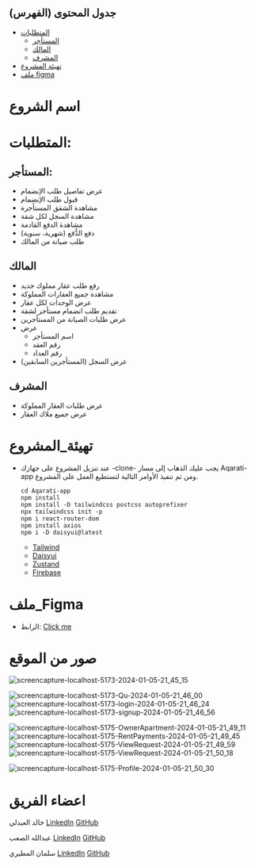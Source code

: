 ## جدول المحتوى (الفهرس)
- [المتطلبات](#المتطلبات)
  - [المستأجر](#المستأجر)
  - [المالك](#المالك)
  - [المشرف](#المشرف)
- [تهيئة المشروع](#تهيئة_المشروع)
- [ملف figma](#ملف_Figma)


# اسم الشروع
# المتطلبات:
## المستأجر: 
- عرض تفاصيل طلب الإنضمام
- قبول طلب الإنضمام
- مشاهدة الشقق المستأجرة
- مشاهدة السجل لكل شقة
- مشاهدة الدفع القادمة
- دفع الدُّفع (شهرية، سنوية)
- طلب صيانة من المالك

## المالك
  - رفع طلب عقار مملوك جديد
  - مشاهدة جميع العقارات المملوكة
  - عرض الوحدات لكل عقار
  - تقديم طلب انضمام مستأجر لشقة
  - عرض طلبات الصيانة من المستأجرين
  - عرض
    - اسم المستأجر
    - رقم العقد
    - رقم العداد
  - عرض السجل (المستأجرين السابقين)

## المشرف
  - عرض طلبات العقار المملوكة
  - عرض جميع ملاك العقار

# تهيئة_المشروع
- عند تنزيل المشروع على جهازك -clone- يجب عليك الذهاب إلى مسار Aqarati-app ومن ثم تنفيذ الأوامر التالية لتستطيع العمل على المشروع.
  
  ```
  cd Aqarati-app
  npm install
  npm install -D tailwindcss postcss autoprefixer
  npx tailwindcss init -p
  npm i react-router-dom
  npm install axios
  npm i -D daisyui@latest
  ```

  - [Tailwind](https://tailwindcss.com/docs/guides/vite)
  - [Daisyui](https://daisyui.com/)
  - [Zustand](https://zustand-demo.pmnd.rs/)
  - [Firebase](https://firebase.google.com/)

# ملف_Figma 
- الرابط: [Click me](https://www.figma.com/file/WeNImQ4wTS6Zwgfh8vl2x6/Untitled?type=design&node-id=0%3A1&mode=design&t=mGMHEtR51ik0iYO0-1)


# صور من الموقع

![screencapture-localhost-5173-2024-01-05-21_45_15](https://github.com/amalsaab/Amar/assets/103143696/cade2368-f8a9-40c8-9181-03c209b6f956)

![screencapture-localhost-5173-Qu-2024-01-05-21_46_00](https://github.com/amalsaab/Amar/assets/103143696/ae193489-49ff-4002-8316-c2d2102dbd23)
![screencapture-localhost-5173-login-2024-01-05-21_46_24](https://github.com/amalsaab/Amar/assets/103143696/854a5fb0-f446-4113-85d8-bdf76a724a33)
![screencapture-localhost-5173-signup-2024-01-05-21_46_56](https://github.com/amalsaab/Amar/assets/103143696/9b766719-61c7-4a6b-bba5-a38cebb2198e)

![screencapture-localhost-5175-OwnerApartment-2024-01-05-21_49_11](https://github.com/amalsaab/Amar/assets/103143696/853d8018-6a48-4cfd-88f1-0dd85a67a936)
![screencapture-localhost-5175-RentPayments-2024-01-05-21_49_45](https://github.com/amalsaab/Amar/assets/103143696/5ecf436f-566a-4241-b570-6b1c779e90b4)
![screencapture-localhost-5175-ViewRequest-2024-01-05-21_49_59](https://github.com/amalsaab/Amar/assets/103143696/1f0f1c8b-39aa-4165-ba55-4ffab2b24758)
![screencapture-localhost-5175-ViewRequest-2024-01-05-21_50_18](https://github.com/amalsaab/Amar/assets/103143696/c22a3168-5027-4dc1-b161-479794a7fb65)

![screencapture-localhost-5175-Profile-2024-01-05-21_50_30](https://github.com/amalsaab/Amar/assets/103143696/804871ec-3163-4c1e-ab78-d4ad1ffb440e)

# اعضاء الفريق
خالد العبدلي 
[LinkedIn](https://www.linkedin.com/in/khalid-fahad-alanzi-190949246?utm_source=share&utm_campaign=share_via&utm_content=profile&utm_medium=ios_app) 
[GitHub](https://github.com/7xo9)


عبدالله الصعب
[LinkedIn](https://www.linkedin.com/in/abdullah-alsaab-computerscience?utm_source=share&utm_campaign=share_via&utm_content=profile&utm_medium=ios_app)
[GitHub](https://github.com/amalsaab)


سلمان المطيري
[LinkedIn]([www.linkedin.com/in/salmanalmutairidev](https://www.linkedin.com/in/salman-almutairi-4aa6431bb/)https://www.linkedin.com/in/salman-almutairi-4aa6431bb/)
[GitHub](https://github.com/SALMAN-00 )
